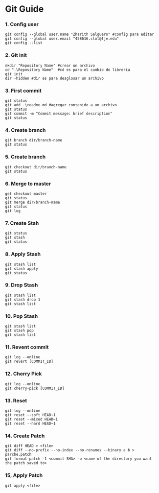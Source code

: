 # Git Guide
### 1. Config user
```
git config --global user.name "Zharith Salguero" #config para editar
git config --global user.email "458616.clot@fje.edu"
git config --list
```
### 2. Git init
```
mkdir "Repository Name" #crear un archivo
cd ".\Repository Name"  #cd es para el cambio de libreria
git init 
dir -hidden #dir es para desglosar un archivo

```
### 3. First commit
```
git status 
git add .\readme.md #agregar contenido a un archivo
git status
git commit -m "Commit message: brief description"
git status
```
### 4. Create branch
```
git branch dir/branch-name
git status
```
### 5. Create branch
```
git checkout dir/branch-name
git status
```
### 6. Merge to master
```
get checkout master
git status
git merge dir/branch-name
git status
git log
```
### 7. Create Stah
```
git status
git stash
git status
```
### 8. Apply Stash
```
git stash list
git stash apply
git status
```
### 9. Drop Stash
```
git stash list
git stash drop 1
git stash list
```
### 10. Pop Stash
```
git stash list
git stash pop
git stash list
```
### 11. Revent commit
```
git log --online
git revert [COMMIT_ID]
```
### 12. Cherry Pick
```
git log --online
git cherry-pick [COMMIT_ID]
```
### 13. Reset
```
git log --online
git reset --soft HEAD~1
git reset --mixed HEAD~1
git reset --hard HEAD~1
```
### 14. Create Patch
```
git diff HEAD > <file>
git diff --no-prefix --no-index --no-renames --binary a b > parche.patch
git format-patch -1 <commit SHA> -o <name of the directory you want the patch saved to>
```
### 15, Apply Patch
```
git apply <file>
```